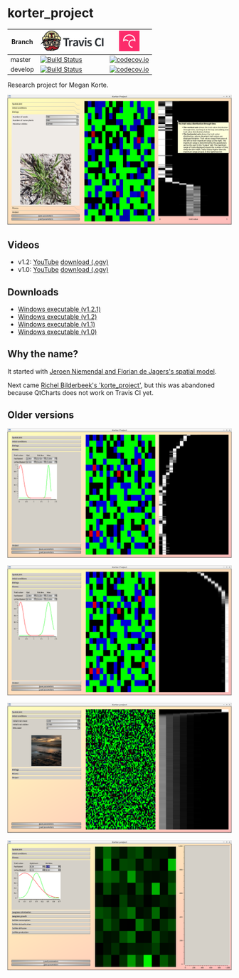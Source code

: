 # korter_project

Branch|[![Travis CI logo](pics/TravisCI.png)](https://travis-ci.com)|[![Codecov logo](pics/Codecov.png)](https://www.codecov.io)
---|---|---
master|[![Build Status](https://travis-ci.com/richelbilderbeek/korter_project.svg?branch=master)](https://travis-ci.com/richelbilderbeek/korter_project)|[![codecov.io](https://codecov.io/github/richelbilderbeek/korter_project/coverage.svg?branch=master)](https://codecov.io/github/richelbilderbeek/korter_project/branch/master)
develop|[![Build Status](https://travis-ci.com/richelbilderbeek/korter_project.svg?branch=develop)](https://travis-ci.com/richelbilderbeek/korter_project)|[![codecov.io](https://codecov.io/github/richelbilderbeek/korter_project/coverage.svg?branch=develop)](https://codecov.io/github/richelbilderbeek/korter_project/branch/develop)

Research project for Megan Korte.

![](pics/20190130.png)

## Videos

 * v1.2: [YouTube](https://youtu.be/fjG0mtLOUBQ) [download (.ogv)](http://richelbilderbeek.nl/korter_project_1_2.ogv)
 * v1.0: [YouTube](https://youtu.be/5pkV3PY8uus) [download (.ogv)](http://richelbilderbeek.nl/korter_project_20190311.ogv)

## Downloads

 * [Windows executable (v1.2.1)](http://richelbilderbeek.nl/korter_project_1_2_1.zip)
 * [Windows executable (v1.2)](http://richelbilderbeek.nl/korter_project_1_2.zip)
 * [Windows executable (v1.1)](http://richelbilderbeek.nl/korter_project_1_1.zip)
 * [Windows executable (v1.0)](http://richelbilderbeek.nl/korter_project_desktop.zip)

## Why the name?

It started with [Jeroen Niemendal and Florian de Jagers's spatial model](https://github.com/JeroenN/Spatial-model).

Next came [Richel Bilderbeek's 'korte_project'](https://github.com/richelbilderbeek/korte_project),
but this was abandoned because QtCharts does not work on Travis CI yet.

## Older versions

![](pics/20181020_1.png)

![](pics/20181020_2.png)

![](pics/20181015.png)

![](pics/20181014.png)

